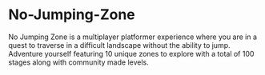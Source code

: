 # No-Jumping-Zone
No Jumping Zone is a multiplayer platformer experience where you are in a quest to traverse in a difficult landscape without the ability to jump. Adventure yourself featuring 10 unique zones to explore with a total of 100 stages along with community made levels.
